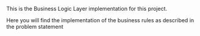 This is the Business Logic Layer implementation for this project.

Here you will find the implementation of the business rules as described in the problem statement